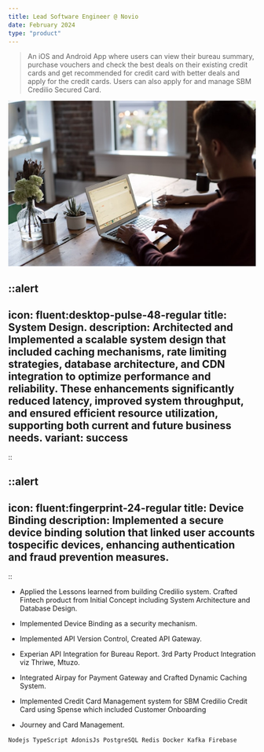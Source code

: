 ```yaml
---
title: Lead Software Engineer @ Novio
date: February 2024
type: "product"
---
```


> An iOS and Android App where users can view their bureau summary, purchase vouchers and check the best deals on their existing credit cards and get recommended for credit card with better deals and apply for the credit cards. Users can also apply for and manage SBM Credilio Secured Card.

[![novio-banner](/novio-working.jpg)](https://www.novio.in/index.html)


::alert
---
icon: fluent:desktop-pulse-48-regular
title: System Design.
description: Architected and Implemented a scalable system design that included caching mechanisms, rate limiting strategies, database architecture, and CDN integration to optimize performance and reliability. These enhancements significantly reduced latency, improved system throughput, and ensured efficient resource utilization, supporting both current and future business needs.
variant: success
---
::


::alert
---
icon: fluent:fingerprint-24-regular
title: Device Binding
description: Implemented a secure device binding solution that linked user accounts tospecific devices, enhancing authentication and fraud prevention measures.
---
::

- Applied the Lessons learned from building Credilio system. Crafted Fintech product from Initial Concept including System Architecture and Database Design.

- Implemented Device Binding as a security mechanism.

- Implemented API Version Control, Created API Gateway.

- Experian API Integration for Bureau Report. 3rd Party Product Integration viz Thriwe, Mtuzo.

- Integrated Airpay for Payment Gateway and Crafted Dynamic Caching System.

- Implemented Credit Card Management system for SBM Credilio Credit Card using Spense which included Customer Onboarding

- Journey and Card Management.

```md
Nodejs TypeScript AdonisJs PostgreSQL Redis Docker Kafka Firebase
```